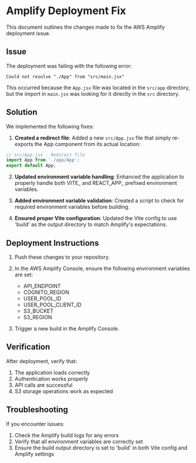 # Amplify Deployment Fix

This document outlines the changes made to fix the AWS Amplify deployment issue.

## Issue

The deployment was failing with the following error:

```
Could not resolve "./App" from "src/main.jsx"
```

This occurred because the `App.jsx` file was located in the `src/app` directory, but the import in `main.jsx` was looking for it directly in the `src` directory.

## Solution

We implemented the following fixes:

1. **Created a redirect file**: Added a new `src/App.jsx` file that simply re-exports the App component from its actual location:

```jsx
// src/App.jsx - Redirect file
import App from './app/App';
export default App;
```

2. **Updated environment variable handling**: Enhanced the application to properly handle both VITE_ and REACT_APP_ prefixed environment variables.

3. **Added environment variable validation**: Created a script to check for required environment variables before building.

4. **Ensured proper Vite configuration**: Updated the Vite config to use 'build' as the output directory to match Amplify's expectations.

## Deployment Instructions

1. Push these changes to your repository.

2. In the AWS Amplify Console, ensure the following environment variables are set:
   - API_ENDPOINT
   - COGNITO_REGION
   - USER_POOL_ID
   - USER_POOL_CLIENT_ID
   - S3_BUCKET
   - S3_REGION

3. Trigger a new build in the Amplify Console.

## Verification

After deployment, verify that:

1. The application loads correctly
2. Authentication works properly
3. API calls are successful
4. S3 storage operations work as expected

## Troubleshooting

If you encounter issues:

1. Check the Amplify build logs for any errors
2. Verify that all environment variables are correctly set
3. Ensure the build output directory is set to 'build' in both Vite config and Amplify settings
